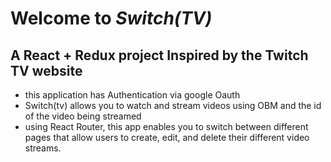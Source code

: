 # Welcome to ***Switch(TV)***
## A React + Redux project Inspired by the Twitch TV website

* this application has Authentication via google Oauth
* Switch(tv) allows you to watch and stream videos using OBM and the id of the video being streamed
* using React Router, this app enables you to switch between different pages that allow users to create, edit, and delete their different video streams.



